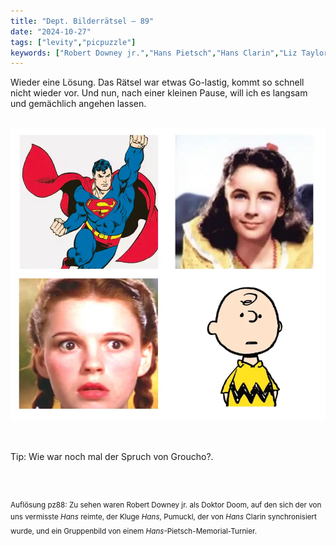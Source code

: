 ```yaml
---
title: "Dept. Bilderrätsel – 89"
date: "2024-10-27"
tags: ["levity","picpuzzle"]
keywords: ["Robert Downey jr.","Hans Pietsch","Hans Clarin","Liz Taylor","Lassie","Superman","Krypto","Snoopy","Judy Garland"]
---
```

Wieder eine Lösung. Das Rätsel war etwas Go-lastig, kommt so schnell nicht wieder vor. Und nun, nach einer kleinen Pause, will ich es langsam und gemächlich angehen lassen. 


<br/>

<img  src="/assets/img/picpuzzle/picpuzzle89.webp" alt="Bilderrätsel89">

<br/>
<br/>
<br/>

Tip: Wie war noch mal der Spruch von Groucho?.

<br/>
<br/>

<sup>Auflösung pz88: Zu sehen waren Robert Downey jr. als Doktor Doom, auf den sich der von uns vermisste <i>Hans</i> reimte, der Kluge <i>Hans</i>, Pumuckl, der von <i>Hans</i> Clarin synchronisiert wurde, und ein Gruppenbild von einem <i>Hans</i>-Pietsch-Memorial-Turnier.
<sup>